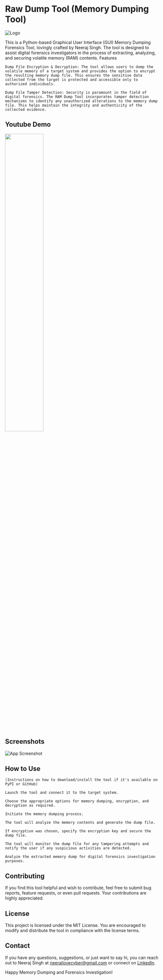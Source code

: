 
# Raw Dump Tool (Memory Dumping Tool)

![Logo]()

This is a Python-based Graphical User Interface (GUI) Memory Dumping Forensics Tool, lovingly crafted by Neeraj Singh. The tool is designed to assist digital forensics investigators in the process of extracting, analyzing, and securing volatile memory (RAM) contents.
Features

    Dump File Encryption & Decryption: The tool allows users to dump the volatile memory of a target system and provides the option to encrypt the resulting memory dump file. This ensures the sensitive data collected from the target is protected and accessible only to authorized individuals.

    Dump File Tamper Detection: Security is paramount in the field of digital forensics. The RAM Dump Tool incorporates tamper detection mechanisms to identify any unauthorized alterations to the memory dump file. This helps maintain the integrity and authenticity of the collected evidence.
    
## Youtube Demo
[<img src="https://i.ytimg.com/vi/IwmSlxSO0xA/maxresdefault.jpg" width="50%">](https://youtu.be/IwmSlxSO0xA "Now in Android: 55")



## Screenshots

![App Screenshot](https://i.ytimg.com/vi/IwmSlxSO0xA/maxresdefault.jpg)

## How to Use

    (Instructions on how to download/install the tool if it's available on PyPI or GitHub)

    Launch the tool and connect it to the target system.

    Choose the appropriate options for memory dumping, encryption, and decryption as required.

    Initiate the memory dumping process.

    The tool will analyze the memory contents and generate the dump file.

    If encryption was chosen, specify the encryption key and secure the dump file.

    The tool will monitor the dump file for any tampering attempts and notify the user if any suspicious activities are detected.

    Analyze the extracted memory dump for digital forensics investigation purposes.

## Contributing

If you find this tool helpful and wish to contribute, feel free to submit bug reports, feature requests, or even pull requests. Your contributions are highly appreciated.

## License

This project is licensed under the MIT License. You are encouraged to modify and distribute the tool in compliance with the license terms.

## Contact

If you have any questions, suggestions, or just want to say hi, you can reach out to Neeraj Singh at neerajlovecyber@gmail.com or connect on [LinkedIn](https://www.linkedin.com/in/neerajlovecyber/).

Happy Memory Dumping and Forensics Investigation!

